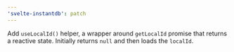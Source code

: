 ```yaml
---
'svelte-instantdb': patch
---
```


Add `useLocalId()` helper, a wrapper around `getLocalId` promise that returns a reactive state. Initially returns `null` and then loads the `localId`.
